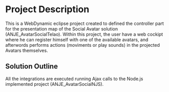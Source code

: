 # Project Description
This is a WebDynamic eclipse project created to defined the controller part for the presentation map of the Social Avatar solution (ANJE_AvatarSocialTelao). Within this project, the user have a web cockipt where he can register himself with one of the available avatars, and afterwords performs actions (moviments or play sounds) in the projected Avatars themselves.

## Solution Outline
All the integrations are executed running Ajax calls to the Node.js implemented project (ANJE_AvatarSocialNJS).
